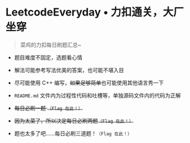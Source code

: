 # LeetcodeEveryday • 力扣通关，大厂坐穿

> 菜鸡的力扣每日刷题汇总~

+ 题目难度不固定，选题看心情

+ 解法可能参考写法优美的答案，也可能不堪入目

+ 尽可能使用 C++ 编写，~~如果足够简单~~也可能使用其他语言秀一下

+ `README.md` 文件内为过程性代码和吐槽等，单独源码文件内的代码为正解

+ ~~每日必刷一题 `（Flag 在此！）`~~

+ ~~因为太菜了，所以决定每日必刷两题`（Flag 在此！）`~~

+ 题也太多了吧……每日必刷三道题！`（Flag 在此！）`
